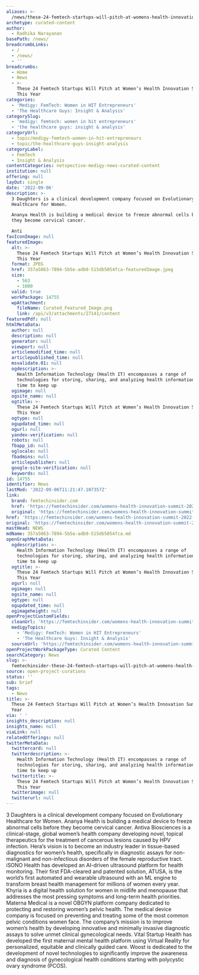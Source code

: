 ```yaml
---
aliases: >-
  /news/these-24-femtech-startups-will-pitch-at-womens-health-innovation-summit-this-year
archetype: curated-content
author:
  - Radhika Narayanan
basePath: /news/
breadcrumbLinks:
  - /
  - /news/
  - ''
breadcrumbs:
  - Home
  - News
  - >-
    These 24 Femtech Startups Will Pitch at Women’s Health Innovation Summit
    This Year
categories:
  - 'Medigy: FemTech: Women in HIT Entrepreneurs'
  - 'The Healthcare Guys: Insight & Analysis'
categorySlug:
  - 'medigy: femtech: women in hit entrepreneurs'
  - 'the healthcare guys: insight & analysis'
categoryUrl:
  - topic/medigy-femtech-women-in-hit-entrepreneurs
  - topic/the-healthcare-guys-insight-analysis
categoryLabel:
  - FemTech
  - Insight & Analysis
contentCategories: netspective-medigy-news-curated-content
institution: null
offering: null
layOut: single
date: '2022-09-06'
description: >-
  3 Daughters is a clinical development company focused on Evolutionary
  Healthcare for Women.

  Ananya Health is building a medical device to freeze abnormal cells before
  they become cervical cancer.

  Anti
favIconImage: null
featuredImage:
  alt: >-
    These 24 Femtech Startups Will Pitch at Women’s Health Innovation Summit
    This Year
  format: JPEG
  href: 357a5063-7894-5b5e-adb9-515db5054fca-featuredImage.jpeg
  size:
    - 563
    - 1000
  valid: true
  workPackage: 14755
  wpAttachment:
    fileName: Curated_Featured_Image.png
    link: /api/v3/attachments/27141/content
featuredPdf: null
htmlMetaData:
  author: null
  description: null
  generator: null
  viewport: null
  articlemodified_time: null
  articlepublished_time: null
  msvalidate.01: null
  ogdescription: >-
    Health Information Technology (Health IT) encompasses a range of
    technologies for storing, sharing, and analyzing health information. So it's
    time to keep up
  ogimage: null
  ogsite_name: null
  ogtitle: >-
    These 24 Femtech Startups Will Pitch at Women’s Health Innovation Summit
    This Year
  ogtype: null
  ogupdated_time: null
  ogurl: null
  yandex-verification: null
  robots: null
  fbapp_id: null
  oglocale: null
  fbadmins: null
  articlepublisher: null
  google-site-verification: null
  keywords: null
id: 14755
identifier: News
lastMod: '2022-09-06T11:21:47.107357Z'
link:
  brand: femtechinsider.com
  href: 'https://femtechinsider.com/womens-health-innovation-summit-2022-finalists-2/'
  original: 'https://femtechinsider.com/womens-health-innovation-summit-2022-finalists-2/'
href: 'https://femtechinsider.com/womens-health-innovation-summit-2022-finalists-2/'
original: 'https://femtechinsider.com/womens-health-innovation-summit-2022-finalists-2/'
mastHead: NEWS
mdName: 357a5063-7894-5b5e-adb9-515db5054fca.md
openGraphMetaData:
  ogdescription: >-
    Health Information Technology (Health IT) encompasses a range of
    technologies for storing, sharing, and analyzing health information. So it's
    time to keep up
  ogtitle: >-
    These 24 Femtech Startups Will Pitch at Women’s Health Innovation Summit
    This Year
  ogurl: null
  ogimage: null
  ogsite_name: null
  ogtype: null
  ogupdated_time: null
  ogimageheight: null
openProjectCustomFields:
  cleanUrl: 'https://femtechinsider.com/womens-health-innovation-summit-2022-finalists-2/'
  medigyTopics:
    - 'Medigy: FemTech: Women in HIT Entrepreneurs'
    - 'The Healthcare Guys: Insight & Analysis'
  sourceUrl: 'https://femtechinsider.com/womens-health-innovation-summit-2022-finalists-2/'
openProjectWorkPackageType: Curated Content
searchCategory: News
slug: >-
  femtechinsider-these-24-femtech-startups-will-pitch-at-womens-health-innovation-summit-this-year
source: open-project-curations
status: ''
sub: brief
tags:
  - News
title: >-
  These 24 Femtech Startups Will Pitch at Women’s Health Innovation Summit This
  Year
via: ' '
insights_description: null
insights_name: null
viaLink: null
relatedOfferings: null
twitterMetaData:
  twittercard: null
  twitterdescription: >-
    Health Information Technology (Health IT) encompasses a range of
    technologies for storing, sharing, and analyzing health information. So it's
    time to keep up
  twittertitle: >-
    These 24 Femtech Startups Will Pitch at Women’s Health Innovation Summit
    This Year
  twitterimage: null
  twitterurl: null
---
```

<p>3 Daughters is a clinical development company focused on Evolutionary Healthcare for Women.
Ananya Health is building a medical device to freeze abnormal cells before they become cervical cancer.
Antiva Biosciences is a clinical-stage, global women’s health company developing novel, topical therapeutics for the treatment of cancerous lesions caused by HPV infection.
Hera‘s vision is to become an industry leader in tissue-based diagnostics for women’s health, specifically in diagnostic assays for non-malignant and non-infectious disorders of the female reproductive tract.
iSONO Health has developed an AI-driven ultrasound platform for health monitoring.
Their first FDA-cleared and patented solution, ATUSA, is the world’s first automated and wearable ultrasound with an ML engine to transform breast health management for millions of women every year.
Khyria is a digital health solution for women in midlife and menopause that addresses the most pressing symptoms and long-term health priorities.
Materna Medical is a novel OBGYN platform company dedicated to protecting and restoring women’s pelvic health.
The medical device company is focused on preventing and treating some of the most common pelvic conditions women face.
The company’s mission is to improve women’s health by developing innovative and minimally invasive diagnostic assays to solve unmet clinical gynecological needs.
Vital Startup Health has developed the first maternal mental health platform using Virtual Reality for personalized, equitable and clinically guided care.
Woost is dedicated to the development of novel technologies to significantly improve the awareness and diagnosis of gynecological health conditions starting with polycystic ovary syndrome (PCOS).</p>